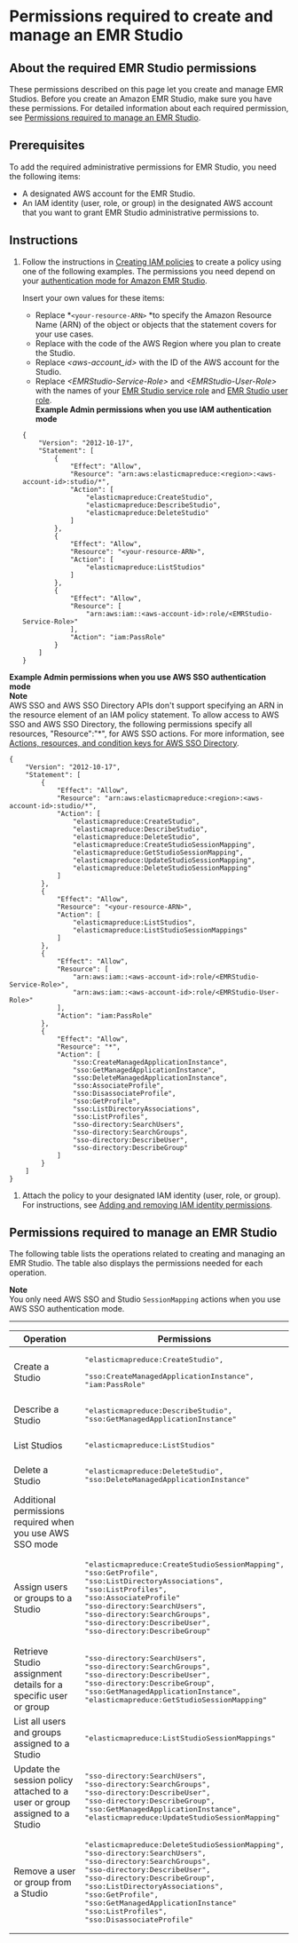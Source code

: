 # Permissions required to create and manage an EMR Studio<a name="emr-studio-admin-permissions"></a>

## About the required EMR Studio permissions<a name="emr-studio-about-admin-permissions"></a>

These permissions described on this page let you create and manage EMR Studios\. Before you create an Amazon EMR Studio, make sure you have these permissions\. For detailed information about each required permission, see [Permissions required to manage an EMR Studio](#emr-studio-admin-permissions-table)\.

## Prerequisites<a name="emr-studio-admin-permissions-prereqs"></a>

To add the required administrative permissions for EMR Studio, you need the following items:
+ A designated AWS account for the EMR Studio\.
+ An IAM identity \(user, role, or group\) in the designated AWS account that you want to grant EMR Studio administrative permissions to\.

## Instructions<a name="emr-studio-admin-permissions-instructions"></a>

1. Follow the instructions in [Creating IAM policies](https://docs.aws.amazon.com/IAM/latest/UserGuide/access_policies_create.html) to create a policy using one of the following examples\. The permissions you need depend on your [authentication mode for Amazon EMR Studio](emr-studio-authentication.md)\. 

   Insert your own values for these items:
   + Replace *`<your-resource-ARN>` *to specify the Amazon Resource Name \(ARN\) of the object or objects that the statement covers for your use cases\.
   + Replace *<region>* with the code of the AWS Region where you plan to create the Studio\.
   + Replace *<aws\-account\_id>* with the ID of the AWS account for the Studio\.
   + Replace *<EMRStudio\-Service\-Role>* and *<EMRStudio\-User\-Role>* with the names of your [EMR Studio service role](emr-studio-service-role.md) and [EMR Studio user role](emr-studio-user-permissions.md#emr-studio-create-user-role)\.  
**Example Admin permissions when you use IAM authentication mode**  

   ```
   {
       "Version": "2012-10-17",
       "Statement": [
           {
               "Effect": "Allow",
               "Resource": "arn:aws:elasticmapreduce:<region>:<aws-account-id>:studio/*",
               "Action": [
                   "elasticmapreduce:CreateStudio",
                   "elasticmapreduce:DescribeStudio",
                   "elasticmapreduce:DeleteStudio"
               ]
           },
           {
               "Effect": "Allow",
               "Resource": "<your-resource-ARN>",
               "Action": [
                   "elasticmapreduce:ListStudios"
               ]
           },
           {
               "Effect": "Allow",
               "Resource": [
                   "arn:aws:iam::<aws-account-id>:role/<EMRStudio-Service-Role>"
               ],
               "Action": "iam:PassRole"
           }
       ]
   }
   ```  
**Example Admin permissions when you use AWS SSO authentication mode**  
**Note**  
AWS SSO and AWS SSO Directory APIs don't support specifying an ARN in the resource element of an IAM policy statement\. To allow access to AWS SSO and AWS SSO Directory, the following permissions specify all resources, "Resource":"\*", for AWS SSO actions\. For more information, see [Actions, resources, and condition keys for AWS SSO Directory](https://docs.aws.amazon.com/service-authorization/latest/reference/list_awsssodirectory.html#awsssodirectory-actions-as-permissions)\.

   ```
   {
       "Version": "2012-10-17",
       "Statement": [
           {
               "Effect": "Allow",
               "Resource": "arn:aws:elasticmapreduce:<region>:<aws-account-id>:studio/*",
               "Action": [
                   "elasticmapreduce:CreateStudio",
                   "elasticmapreduce:DescribeStudio",
                   "elasticmapreduce:DeleteStudio",
                   "elasticmapreduce:CreateStudioSessionMapping",
                   "elasticmapreduce:GetStudioSessionMapping",
                   "elasticmapreduce:UpdateStudioSessionMapping",
                   "elasticmapreduce:DeleteStudioSessionMapping"
               ]
           },
           {
               "Effect": "Allow",
               "Resource": "<your-resource-ARN>",
               "Action": [
                   "elasticmapreduce:ListStudios",
                   "elasticmapreduce:ListStudioSessionMappings"
               ]
           },
           {
               "Effect": "Allow",
               "Resource": [
                   "arn:aws:iam::<aws-account-id>:role/<EMRStudio-Service-Role>",
                   "arn:aws:iam::<aws-account-id>:role/<EMRStudio-User-Role>"
               ],
               "Action": "iam:PassRole"
           },
           {
               "Effect": "Allow",
               "Resource": "*",
               "Action": [
                   "sso:CreateManagedApplicationInstance",
                   "sso:GetManagedApplicationInstance",
                   "sso:DeleteManagedApplicationInstance",
                   "sso:AssociateProfile",
                   "sso:DisassociateProfile",
                   "sso:GetProfile",
                   "sso:ListDirectoryAssociations",
                   "sso:ListProfiles",
                   "sso-directory:SearchUsers",
                   "sso-directory:SearchGroups",
                   "sso-directory:DescribeUser",
                   "sso-directory:DescribeGroup"
               ]
           }
       ]
   }
   ```

1. Attach the policy to your designated IAM identity \(user, role, or group\)\. For instructions, see [Adding and removing IAM identity permissions](https://docs.aws.amazon.com/IAM/latest/UserGuide/access_policies_manage-attach-detach.html)\.

## Permissions required to manage an EMR Studio<a name="emr-studio-admin-permissions-table"></a>

The following table lists the operations related to creating and managing an EMR Studio\. The table also displays the permissions needed for each operation\.

**Note**  
You only need AWS SSO and Studio `SessionMapping` actions when you use AWS SSO authentication mode\.


****  

| Operation | Permissions | 
| --- | --- | 
| Create a Studio |  <pre>"elasticmapreduce:CreateStudio", <br />"sso:CreateManagedApplicationInstance",<br />"iam:PassRole"</pre>  | 
| Describe a Studio |  <pre>"elasticmapreduce:DescribeStudio",<br />"sso:GetManagedApplicationInstance"</pre>  | 
| List Studios |  <pre>"elasticmapreduce:ListStudios"</pre>  | 
| Delete a Studio |  <pre>"elasticmapreduce:DeleteStudio",<br />"sso:DeleteManagedApplicationInstance"</pre>  | 
| Additional permissions required when you use AWS SSO mode | 
|  Assign users or groups to a Studio  |  <pre>"elasticmapreduce:CreateStudioSessionMapping",<br />"sso:GetProfile",<br />"sso:ListDirectoryAssociations",<br />"sso:ListProfiles",<br />"sso:AssociateProfile"<br />"sso-directory:SearchUsers",<br />"sso-directory:SearchGroups",<br />"sso-directory:DescribeUser",<br />"sso-directory:DescribeGroup"</pre>  | 
|  Retrieve Studio assignment details for a specific user or group  |  <pre>"sso-directory:SearchUsers",<br />"sso-directory:SearchGroups",<br />"sso-directory:DescribeUser",<br />"sso-directory:DescribeGroup",<br />"sso:GetManagedApplicationInstance",<br />"elasticmapreduce:GetStudioSessionMapping"</pre>  | 
| List all users and groups assigned to a Studio |  <pre>"elasticmapreduce:ListStudioSessionMappings"</pre>  | 
| Update the session policy attached to a user or group assigned to a Studio |  <pre>"sso-directory:SearchUsers",<br />"sso-directory:SearchGroups",<br />"sso-directory:DescribeUser",<br />"sso-directory:DescribeGroup",<br />"sso:GetManagedApplicationInstance",<br />"elasticmapreduce:UpdateStudioSessionMapping"</pre>  | 
| Remove a user or group from a Studio |  <pre>"elasticmapreduce:DeleteStudioSessionMapping",<br />"sso-directory:SearchUsers",<br />"sso-directory:SearchGroups",<br />"sso-directory:DescribeUser",<br />"sso-directory:DescribeGroup",<br />"sso:ListDirectoryAssociations",<br />"sso:GetProfile",<br />"sso:GetManagedApplicationInstance"<br />"sso:ListProfiles",<br />"sso:DisassociateProfile"</pre>  | 